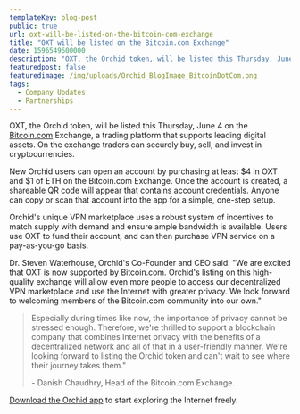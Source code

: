 ```yaml
---
templateKey: blog-post
public: true
url: oxt-will-be-listed-on-the-bitcoin-com-exchange
title: "OXT will be listed on the Bitcoin.com Exchange"
date: 1596549600000
description: "OXT, the Orchid token, will be listed this Thursday, June 4 on the Bitcoin.com Exchange, a trading platform that supports leading digital assets."
featuredpost: false
featuredimage: /img/uploads/Orchid_BlogImage_BitcoinDotCom.png
tags:
  - Company Updates
  - Partnerships
---
```

OXT, the Orchid token, will be listed this Thursday, June 4 on the [Bitcoin.com](https://exchange.bitcoin.com/) Exchange, a trading platform that supports leading digital assets. On the exchange traders can securely buy, sell, and invest in cryptocurrencies.

New Orchid users can open an account by purchasing at least $4 in OXT and $1 of ETH on the Bitcoin.com Exchange. Once the account is created, a shareable QR code will appear that contains account credentials. Anyone can copy or scan that account into the app for a simple, one-step setup.

Orchid's unique VPN marketplace uses a robust system of incentives to match supply with demand and ensure ample bandwidth is available. Users use OXT to fund their account, and can then purchase VPN service on a pay-as-you-go basis.

Dr. Steven Waterhouse, Orchid's Co-Founder and CEO said: "We are excited that OXT is now supported by Bitcoin.com. Orchid's listing on this high-quality exchange will allow even more people to access our decentralized VPN marketplace and use the Internet with greater privacy. We look forward to welcoming members of the Bitcoin.com community into our own."

> Especially during times like now, the importance of privacy cannot be stressed enough. Therefore, we're thrilled to support a blockchain company that combines Internet privacy with the benefits of a decentralized network and all of that in a user-friendly manner. We're looking forward to listing the Orchid token and can't wait to see where their journey takes them." 
> 
> \- Danish Chaudhry, Head of the Bitcoin.com Exchange.

[Download the Orchid app](https://www.orchid.com/download) to start exploring the Internet freely.